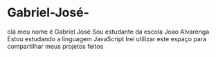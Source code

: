 # Gabriel-José-
olá meu nome é Gabriel José
Sou estudante da escola Joao Alvarenga
Estou estudando a linguagem JavaScript
Irei utilizar este espaço para compartilhar meus projetos feitos
